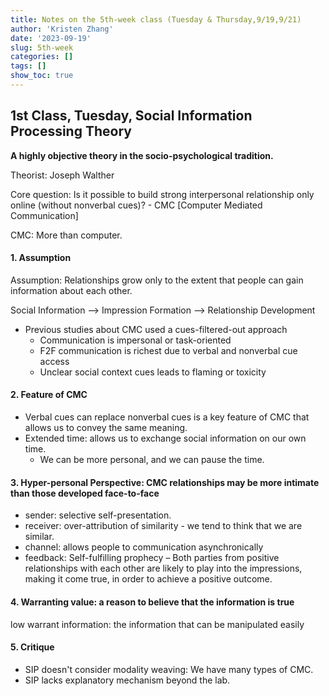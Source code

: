 ```yaml
---
title: Notes on the 5th-week class (Tuesday & Thursday,9/19,9/21)
author: 'Kristen Zhang'
date: '2023-09-19'
slug: 5th-week
categories: []
tags: []
show_toc: true
---
```


## 1st Class, Tuesday, Social Information Processing Theory

**A highly objective theory in the socio-psychological tradition.**

Theorist: Joseph Walther

Core question: Is it possible to build strong interpersonal relationship only online (without nonverbal cues)? - CMC [Computer Mediated Communication]

CMC: More than computer. 

#### 1. Assumption

Assumption: Relationships grow only to the extent that people can gain information about each other.

Social Information —> Impression Formation —> Relationship Development

- Previous studies about CMC used a cues-filtered-out approach
  - Communication is impersonal or task-oriented
  - F2F communication is richest due to verbal and nonverbal cue access
  - Unclear social context cues leads to flaming or toxicity

#### 2. Feature of CMC

- Verbal cues can replace nonverbal cues is a key feature of CMC that allows us to convey the same meaning.
- Extended time: allows us to exchange social information on our own time.
  - We can be more personal, and we can pause the time.

#### 3. Hyper-personal Perspective: CMC relationships may be more intimate than those developed face-to-face

- sender: selective self-presentation.
- receiver: over-attribution of similarity - we tend to think that we are similar.
- channel: allows people to communication asynchronically
- feedback: Self-fulfilling prophecy – Both parties from positive relationships with each other are likely to play into the impressions, making it come true, in order to achieve a positive outcome.

#### 4. Warranting value: a reason to believe that the information is true

low warrant information: the information that can be manipulated easily

#### 5. Critique

- SIP doesn't consider modality weaving: We have many types of CMC.
- SIP lacks explanatory mechanism beyond the lab.









